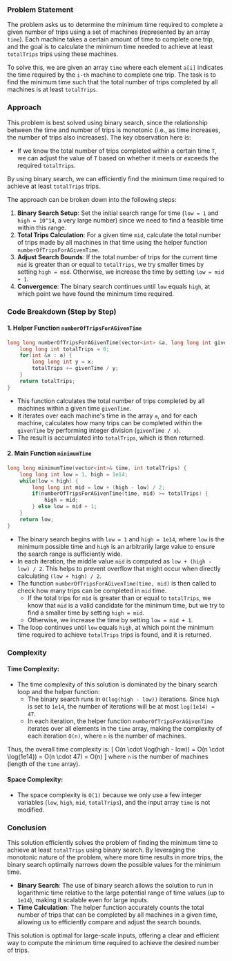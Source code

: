 ### Problem Statement
The problem asks us to determine the minimum time required to complete a given number of trips using a set of machines (represented by an array `time`). Each machine takes a certain amount of time to complete one trip, and the goal is to calculate the minimum time needed to achieve at least `totalTrips` trips using these machines. 

To solve this, we are given an array `time` where each element `a[i]` indicates the time required by the `i-th` machine to complete one trip. The task is to find the minimum time such that the total number of trips completed by all machines is at least `totalTrips`.

### Approach
This problem is best solved using binary search, since the relationship between the time and number of trips is monotonic (i.e., as time increases, the number of trips also increases). The key observation here is:
- If we know the total number of trips completed within a certain time `T`, we can adjust the value of `T` based on whether it meets or exceeds the required `totalTrips`.

By using binary search, we can efficiently find the minimum time required to achieve at least `totalTrips` trips.

The approach can be broken down into the following steps:
1. **Binary Search Setup**: Set the initial search range for time (`low = 1` and `high = 10^14`, a very large number) since we need to find a feasible time within this range.
2. **Total Trips Calculation**: For a given time `mid`, calculate the total number of trips made by all machines in that time using the helper function `numberOfTripsForAGivenTime`.
3. **Adjust Search Bounds**: If the total number of trips for the current time `mid` is greater than or equal to `totalTrips`, we try smaller times by setting `high = mid`. Otherwise, we increase the time by setting `low = mid + 1`.
4. **Convergence**: The binary search continues until `low` equals `high`, at which point we have found the minimum time required.

### Code Breakdown (Step by Step)

#### 1. Helper Function `numberOfTripsForAGivenTime`
```cpp
long long numberOfTripsForAGivenTime(vector<int> &a, long long int givenTime) {
    long long int totalTrips = 0;
    for(int &x : a) {
        long long int y = x;
        totalTrips += givenTime / y;
    }
    return totalTrips;
}
```
- This function calculates the total number of trips completed by all machines within a given time `givenTime`.
- It iterates over each machine's time in the array `a`, and for each machine, calculates how many trips can be completed within the `givenTime` by performing integer division (`givenTime / x`).
- The result is accumulated into `totalTrips`, which is then returned.

#### 2. Main Function `minimumTime`
```cpp
long long minimumTime(vector<int>& time, int totalTrips) {
    long long int low = 1, high = 1e14;
    while(low < high) {
        long long int mid = low + (high - low) / 2;
        if(numberOfTripsForAGivenTime(time, mid) >= totalTrips) {
            high = mid;
        } else low = mid + 1;
    }
    return low;
}
```
- The binary search begins with `low = 1` and `high = 1e14`, where `low` is the minimum possible time and `high` is an arbitrarily large value to ensure the search range is sufficiently wide.
- In each iteration, the middle value `mid` is computed as `low + (high - low) / 2`. This helps to prevent overflow that might occur when directly calculating `(low + high) / 2`.
- The function `numberOfTripsForAGivenTime(time, mid)` is then called to check how many trips can be completed in `mid` time.
  - If the total trips for `mid` is greater than or equal to `totalTrips`, we know that `mid` is a valid candidate for the minimum time, but we try to find a smaller time by setting `high = mid`.
  - Otherwise, we increase the time by setting `low = mid + 1`.
- The loop continues until `low` equals `high`, at which point the minimum time required to achieve `totalTrips` trips is found, and it is returned.

### Complexity

#### Time Complexity:
- The time complexity of this solution is dominated by the binary search loop and the helper function:
  - The binary search runs in `O(log(high - low))` iterations. Since `high` is set to `1e14`, the number of iterations will be at most `log(1e14) ≈ 47`.
  - In each iteration, the helper function `numberOfTripsForAGivenTime` iterates over all elements in the `time` array, making the complexity of each iteration `O(n)`, where `n` is the number of machines.
  
Thus, the overall time complexity is:
\[
O(n \cdot \log(high - low)) = O(n \cdot \log(1e14)) = O(n \cdot 47) = O(n)
\]
where `n` is the number of machines (length of the `time` array).

#### Space Complexity:
- The space complexity is `O(1)` because we only use a few integer variables (`low`, `high`, `mid`, `totalTrips`), and the input array `time` is not modified.

### Conclusion
This solution efficiently solves the problem of finding the minimum time to achieve at least `totalTrips` using binary search. By leveraging the monotonic nature of the problem, where more time results in more trips, the binary search optimally narrows down the possible values for the minimum time. 

- **Binary Search**: The use of binary search allows the solution to run in logarithmic time relative to the large potential range of time values (up to `1e14`), making it scalable even for large inputs.
- **Time Calculation**: The helper function accurately counts the total number of trips that can be completed by all machines in a given time, allowing us to efficiently compare and adjust the search bounds.
  
This solution is optimal for large-scale inputs, offering a clear and efficient way to compute the minimum time required to achieve the desired number of trips.